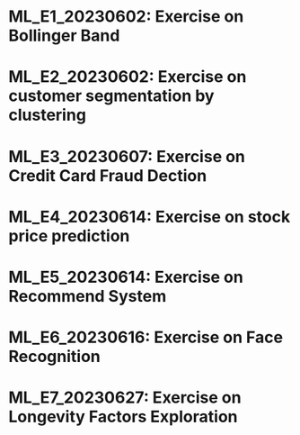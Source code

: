 # ML_E1_20230602: Exercise on Bollinger Band
# ML_E2_20230602: Exercise on customer segmentation by clustering
# ML_E3_20230607: Exercise on Credit Card Fraud Dection
# ML_E4_20230614: Exercise on stock price prediction
# ML_E5_20230614: Exercise on Recommend System
# ML_E6_20230616: Exercise on Face Recognition
# ML_E7_20230627: Exercise on Longevity Factors Exploration
